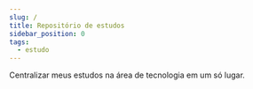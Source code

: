 ```yaml
---
slug: /
title: Repositório de estudos
sidebar_position: 0
tags:
  - estudo
---
```


Centralizar meus estudos na área de tecnologia em um só lugar.